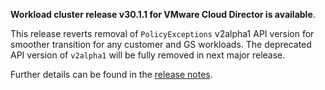**Workload cluster release v30.1.1 for VMware Cloud Director is available**.

This release reverts removal of `PolicyExceptions` v2alpha1 API version for smoother transition for any customer and GS workloads. The deprecated API version of `v2alpha1` will be fully removed in next major release.

Further details can be found in the [release notes](https://docs.giantswarm.io/changes/workload-cluster-releases-cloud-director/releases/cloud-director-30.1.1).
